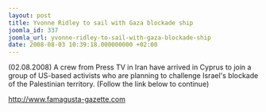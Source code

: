 ```yaml
---
layout: post
title: Yvonne Ridley to sail with Gaza blockade ship
joomla_id: 337
joomla_url: yvonne-ridley-to-sail-with-gaza-blockade-ship
date: 2008-08-03 10:39:18.000000000 +02:00
---
```

(02.08.2008) A crew from Press TV in Iran have arrived in Cyprus to join a group of US-based activists who are planning to challenge Israel's blockade of the Palestinian territory. (Follow the link below to continue)<p><a href="http://www.famagusta-gazette.com">http://www.famagusta-gazette.com</a></p>
